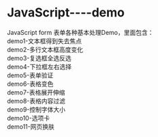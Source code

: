 # JavaScript----demo


JavaScript form 表单各种基本处理Demo，里面包含：<br>
demo1-文本框得到失去焦点<br>
demo2-多行文本框高度变化<br>
demo3-复选框全选反选<br>
demo4-下拉框左右选择<br>
demo5-表单验证<br>
demo6-表格变色<br>
demo7-表格展开伸缩<br>
demo8-表格内容过滤<br>
demo9-控制字体大小<br>
demo10-选项卡<br>
demo11-网页换肤
